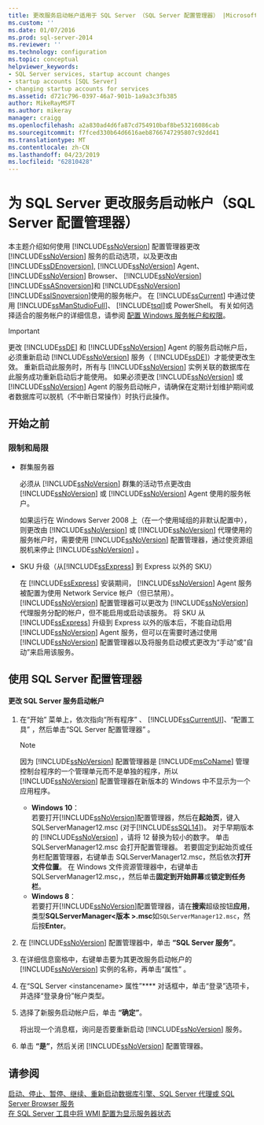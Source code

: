 ```yaml
---
title: 更改服务启动帐户适用于 SQL Server （SQL Server 配置管理器） |Microsoft Docs
ms.custom: ''
ms.date: 01/07/2016
ms.prod: sql-server-2014
ms.reviewer: ''
ms.technology: configuration
ms.topic: conceptual
helpviewer_keywords:
- SQL Server services, startup account changes
- startup accounts [SQL Server]
- changing startup accounts for services
ms.assetid: d721c796-0397-46a7-901b-1a9a3c3fb385
author: MikeRayMSFT
ms.author: mikeray
manager: craigg
ms.openlocfilehash: a2a830ad4d6fa87cd754910baf8be53216086cab
ms.sourcegitcommit: f7fced330b64d6616aeb8766747295807c92dd41
ms.translationtype: MT
ms.contentlocale: zh-CN
ms.lasthandoff: 04/23/2019
ms.locfileid: "62810428"
---
```

# <a name="change-the-service-startup-account-for-sql-server-sql-server-configuration-manager"></a>为 SQL Server 更改服务启动帐户（SQL Server 配置管理器）
  本主题介绍如何使用 [!INCLUDE[ssNoVersion](../../includes/ssnoversion-md.md)] 配置管理器更改 [!INCLUDE[ssNoVersion](../../includes/ssnoversion-md.md)] 服务的启动选项，以及更改由 [!INCLUDE[ssDEnoversion](../../includes/ssdenoversion-md.md)], [!INCLUDE[ssNoVersion](../../includes/ssnoversion-md.md)] Agent、 [!INCLUDE[ssNoVersion](../../includes/ssnoversion-md.md)] Browser、 [!INCLUDE[ssNoVersion](../../includes/ssnoversion-md.md)] [!INCLUDE[ssASnoversion](../../includes/ssasnoversion-md.md)]和 [!INCLUDE[ssNoVersion](../../includes/ssnoversion-md.md)] [!INCLUDE[ssISnoversion](../../includes/ssisnoversion-md.md)]使用的服务帐户。 在 [!INCLUDE[ssCurrent](../../includes/sscurrent-md.md)] 中通过使用 [!INCLUDE[ssManStudioFull](../../includes/ssmanstudiofull-md.md)]、 [!INCLUDE[tsql](../../includes/tsql-md.md)]或 PowerShell。 有关如何选择适合的服务帐户的详细信息，请参阅 [配置 Windows 服务帐户和权限](configure-windows-service-accounts-and-permissions.md)。  
  
> [!IMPORTANT]  
>  更改 [!INCLUDE[ssDE](../../includes/ssde-md.md)] 和 [!INCLUDE[ssNoVersion](../../includes/ssnoversion-md.md)] Agent 的服务启动帐户后，必须重新启动 [!INCLUDE[ssNoVersion](../../includes/ssnoversion-md.md)] 服务（ [!INCLUDE[ssDE](../../includes/ssde-md.md)]）才能使更改生效。 重新启动此服务时，所有与 [!INCLUDE[ssNoVersion](../../includes/ssnoversion-md.md)] 实例关联的数据库在此服务成功重新启动后才能使用。 如果必须更改 [!INCLUDE[ssNoVersion](../../includes/ssnoversion-md.md)] 或 [!INCLUDE[ssNoVersion](../../includes/ssnoversion-md.md)] Agent 的服务启动帐户，请确保在定期计划维护期间或者数据库可以脱机（不中断日常操作）时执行此操作。  
  
##  <a name="BeforeYouBegin"></a> 开始之前  
  
###  <a name="Restrictions"></a> 限制和局限  
  
-   群集服务器  
  
     必须从 [!INCLUDE[ssNoVersion](../../includes/ssnoversion-md.md)] 群集的活动节点更改由 [!INCLUDE[ssNoVersion](../../includes/ssnoversion-md.md)] 或 [!INCLUDE[ssNoVersion](../../includes/ssnoversion-md.md)] Agent 使用的服务帐户。  
  
     如果运行在 Windows Server 2008 上（在一个使用域组的非默认配置中），则更改由 [!INCLUDE[ssNoVersion](../../includes/ssnoversion-md.md)] 或 [!INCLUDE[ssNoVersion](../../includes/ssnoversion-md.md)] 代理使用的服务帐户时，需要使用 [!INCLUDE[ssNoVersion](../../includes/ssnoversion-md.md)] 配置管理器，通过使资源组脱机来停止 [!INCLUDE[ssNoVersion](../../includes/ssnoversion-md.md)] 。  
  
-   SKU 升级（从[!INCLUDE[ssExpress](../../includes/ssexpress-md.md)] 到 Express 以外的 SKU）  
  
     在 [!INCLUDE[ssExpress](../../includes/ssexpress-md.md)] 安装期间， [!INCLUDE[ssNoVersion](../../includes/ssnoversion-md.md)] Agent 服务被配置为使用 Network Service 帐户（但已禁用）。 [!INCLUDE[ssNoVersion](../../includes/ssnoversion-md.md)] 配置管理器可以更改为 [!INCLUDE[ssNoVersion](../../includes/ssnoversion-md.md)] 代理服务分配的帐户，但不能启用或启动该服务。 将 SKU 从 [!INCLUDE[ssExpress](../../includes/ssexpress-md.md)] 升级到 Express 以外的版本后，不能自动启用 [!INCLUDE[ssNoVersion](../../includes/ssnoversion-md.md)] Agent 服务，但可以在需要时通过使用 [!INCLUDE[ssNoVersion](../../includes/ssnoversion-md.md)] 配置管理器以及将服务启动模式更改为“手动”或“自动”来启用该服务。  
  
##  <a name="SSMSProcedure"></a> 使用 SQL Server 配置管理器  
  
#### <a name="to-change-the-sql-server-service-startup-account"></a>更改 SQL Server 服务启动帐户  
  
1.  在“开始”  菜单上，依次指向“所有程序” 、 [!INCLUDE[ssCurrentUI](../../includes/sscurrentui-md.md)]、“配置工具” ，然后单击“SQL Server 配置管理器” 。  
  
    > [!NOTE]  
    >  因为 [!INCLUDE[ssNoVersion](../../includes/ssnoversion-md.md)] 配置管理器是 [!INCLUDE[msCoName](../../includes/msconame-md.md)] 管理控制台程序的一个管理单元而不是单独的程序，所以 [!INCLUDE[ssNoVersion](../../includes/ssnoversion-md.md)] 配置管理器在新版本的 Windows 中不显示为一个应用程序。  
    >   
    >  -   **Windows 10**：  
    >          若要打开[!INCLUDE[ssNoVersion](../../includes/ssnoversion-md.md)]配置管理器，然后在**起始页**，键入 SQLServerManager12.msc (对于[!INCLUDE[ssSQL14](../../includes/sssql14-md.md)])。 对于早期版本的 [!INCLUDE[ssNoVersion](../../includes/ssnoversion-md.md)] ，请将 12 替换为较小的数字。 单击 SQLServerManager12.msc 会打开配置管理器。 若要固定到起始页或任务栏配置管理器，右键单击 SQLServerManager12.msc，然后依次**打开文件位置**。 在 Windows 文件资源管理器中，右键单击 SQLServerManager12.msc，，然后单击**固定到开始屏幕**或**锁定到任务栏**。  
    > -   **Windows 8**：  
    >          若要打开[!INCLUDE[ssNoVersion](../../includes/ssnoversion-md.md)]配置管理器，请在**搜索**超级按钮**应用**，类型**SQLServerManager\<版本 >.msc**如`SQLServerManager12.msc`，然后按**Enter**。  
  
2.  在 [!INCLUDE[ssNoVersion](../../includes/ssnoversion-md.md)] 配置管理器中，单击 **“SQL Server 服务”**。  
  
3.  在详细信息窗格中，右键单击要为其更改服务启动帐户的 [!INCLUDE[ssNoVersion](../../includes/ssnoversion-md.md)] 实例的名称，再单击“属性” 。  
  
4.  在“SQL Server \<instancename> 属性”**** 对话框中，单击“登录”选项卡，并选择“登录身份”帐户类型。  
  
5.  选择了新服务启动帐户后，单击 **“确定”**。  
  
     将出现一个消息框，询问是否要重新启动 [!INCLUDE[ssNoVersion](../../includes/ssnoversion-md.md)] 服务。  
  
6.  单击 **“是”**，然后关闭 [!INCLUDE[ssNoVersion](../../includes/ssnoversion-md.md)] 配置管理器。  
  
## <a name="see-also"></a>请参阅  
 [启动、停止、暂停、继续、重新启动数据库引擎、SQL Server 代理或 SQL Server Browser 服务](start-stop-pause-resume-restart-sql-server-services.md)   
 [在 SQL Server 工具中将 WMI 配置为显示服务器状态](../../ssms/configure-wmi-to-show-server-status-in-sql-server-tools.md)  
  
  
